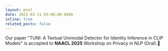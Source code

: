 ```yaml
---
layout: post
date: 2025-03-11 03:08:00-0400
inline: true
related_posts: false
---
```



Our paper "TUNI: A Textual Unimodal Detector for Identity Inference in CLIP Models" is accepted to **NAACL 2025** Workshop on Privacy in NLP (Oral).:rocket: